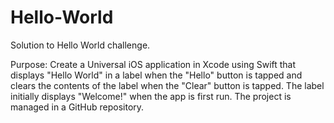 # Hello-World
Solution to Hello World challenge.

Purpose: Create a Universal iOS application in Xcode using Swift that displays "Hello World" in a label when the "Hello" button is tapped and clears the contents of the label when the "Clear" button is tapped. The label initially displays "Welcome!" when the app is first run. The project is managed in a GitHub repository. 
